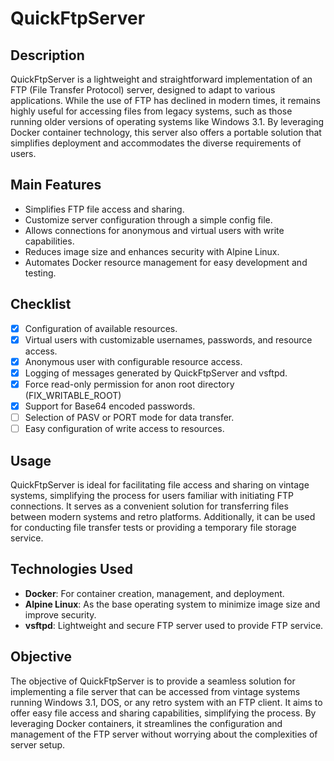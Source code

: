 
# QuickFtpServer

## Description
QuickFtpServer is a lightweight and straightforward implementation of an FTP (File Transfer Protocol) server, designed to adapt to various applications. While the use of FTP has declined in modern times, it remains highly useful for accessing files from legacy systems, such as those running older versions of operating systems like Windows 3.1. By leveraging Docker container technology, this server also offers a portable solution that simplifies deployment and accommodates the diverse requirements of users.

## Main Features
- Simplifies FTP file access and sharing.
- Customize server configuration through a simple config file.
- Allows connections for anonymous and virtual users with write capabilities.
- Reduces image size and enhances security with Alpine Linux.
- Automates Docker resource management for easy development and testing.

## Checklist
- [x] Configuration of available resources.
- [x] Virtual users with customizable usernames, passwords, and resource access.
- [x] Anonymous user with configurable resource access.
- [x] Logging of messages generated by QuickFtpServer and vsftpd.
- [x] Force read-only permission for anon root directory (FIX_WRITABLE_ROOT)
- [x] Support for Base64 encoded passwords.
- [ ] Selection of PASV or PORT mode for data transfer.
- [ ] Easy configuration of write access to resources.

## Usage
QuickFtpServer is ideal for facilitating file access and sharing on vintage systems, simplifying the process for users familiar with initiating FTP connections. It serves as a convenient solution for transferring files between modern systems and retro platforms. Additionally, it can be used for conducting file transfer tests or providing a temporary file storage service.

## Technologies Used
- **Docker**: For container creation, management, and deployment.
- **Alpine Linux**: As the base operating system to minimize image size and improve security.
- **vsftpd**: Lightweight and secure FTP server used to provide FTP service.

## Objective
The objective of QuickFtpServer is to provide a seamless solution for implementing a file server that can be accessed from vintage systems running Windows 3.1, DOS, or any retro system with an FTP client. It aims to offer easy file access and sharing capabilities, simplifying the process. By leveraging Docker containers, it streamlines the configuration and management of the FTP server without worrying about the complexities of server setup.
